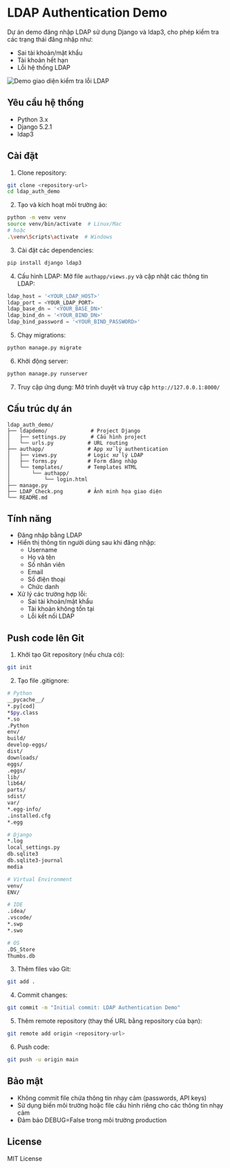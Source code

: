 # LDAP Authentication Demo

Dự án demo đăng nhập LDAP sử dụng Django và ldap3, cho phép kiểm tra các trạng thái đăng nhập như:
- Sai tài khoản/mật khẩu
- Tài khoản hết hạn
- Lỗi hệ thống LDAP

![Demo giao diện kiểm tra lỗi LDAP](LDAP_Check.png)

## Yêu cầu hệ thống

- Python 3.x
- Django 5.2.1
- ldap3

## Cài đặt

1. Clone repository:
```bash
git clone <repository-url>
cd ldap_auth_demo
```

2. Tạo và kích hoạt môi trường ảo:
```bash
python -m venv venv
source venv/bin/activate  # Linux/Mac
# hoặc
.\venv\Scripts\activate  # Windows
```

3. Cài đặt các dependencies:
```bash
pip install django ldap3
```

4. Cấu hình LDAP:
Mở file `authapp/views.py` và cập nhật các thông tin LDAP:
```python
ldap_host = '<YOUR_LDAP_HOST>'
ldap_port = <YOUR_LDAP_PORT>
ldap_base_dn = '<YOUR_BASE_DN>'
ldap_bind_dn = '<YOUR_BIND_DN>'
ldap_bind_password = '<YOUR_BIND_PASSWORD>'
```

5. Chạy migrations:
```bash
python manage.py migrate
```

6. Khởi động server:
```bash
python manage.py runserver
```

7. Truy cập ứng dụng:
Mở trình duyệt và truy cập `http://127.0.0.1:8000/`

## Cấu trúc dự án

```
ldap_auth_demo/
├── ldapdemo/              # Project Django
│   ├── settings.py        # Cấu hình project
│   └── urls.py           # URL routing
├── authapp/              # App xử lý authentication
│   ├── views.py          # Logic xử lý LDAP
│   ├── forms.py          # Form đăng nhập
│   └── templates/        # Templates HTML
│       └── authapp/
│           └── login.html
├── manage.py
├── LDAP_Check.png        # Ảnh minh họa giao diện
└── README.md
```

## Tính năng

- Đăng nhập bằng LDAP
- Hiển thị thông tin người dùng sau khi đăng nhập:
  - Username
  - Họ và tên
  - Số nhân viên
  - Email
  - Số điện thoại
  - Chức danh
- Xử lý các trường hợp lỗi:
  - Sai tài khoản/mật khẩu
  - Tài khoản không tồn tại
  - Lỗi kết nối LDAP

## Push code lên Git

1. Khởi tạo Git repository (nếu chưa có):
```bash
git init
```

2. Tạo file .gitignore:
```bash
# Python
__pycache__/
*.py[cod]
*$py.class
*.so
.Python
env/
build/
develop-eggs/
dist/
downloads/
eggs/
.eggs/
lib/
lib64/
parts/
sdist/
var/
*.egg-info/
.installed.cfg
*.egg

# Django
*.log
local_settings.py
db.sqlite3
db.sqlite3-journal
media

# Virtual Environment
venv/
ENV/

# IDE
.idea/
.vscode/
*.swp
*.swo

# OS
.DS_Store
Thumbs.db
```

3. Thêm files vào Git:
```bash
git add .
```

4. Commit changes:
```bash
git commit -m "Initial commit: LDAP Authentication Demo"
```

5. Thêm remote repository (thay thế URL bằng repository của bạn):
```bash
git remote add origin <repository-url>
```

6. Push code:
```bash
git push -u origin main
```

## Bảo mật

- Không commit file chứa thông tin nhạy cảm (passwords, API keys)
- Sử dụng biến môi trường hoặc file cấu hình riêng cho các thông tin nhạy cảm
- Đảm bảo DEBUG=False trong môi trường production

## License

MIT License 